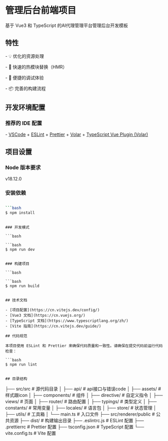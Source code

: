 # 管理后台前端项目

基于 Vue3 和 TypeScript 的AI代理管理平台管理后台开发模板

## 特性

\- 💡 优化的资源处理

\- 🚀 快速的热模块替换（HMR）

\- 🔌 便捷的调试体验

\- 📦 完善的构建流程

## 开发环境配置

### 推荐的 IDE 配置

\- [VSCode](https://code.visualstudio.com/) + [ESLint](https://marketplace.visualstudio.com/items?itemName=dbaeumer.vscode-eslint) + [Prettier](https://marketplace.visualstudio.com/items?itemName=esbenp.prettier-vscode) + [Volar](https://marketplace.visualstudio.com/items?itemName=Vue.volar) + [TypeScript Vue Plugin (Volar)](https://marketplace.visualstudio.com/items?itemName=Vue.vscode-typescript-vue-plugin)

## 项目设置

### Node 版本要求

v18.12.0

### 安装依赖

```bash

```bash
$ npm install
```

```

### 开发模式

```bash

```bash
$ npm run dev
```

```

### 构建项目

```bash

```bash
$ npm run build
```

```

## 技术文档

- [项目配置](https://cn.vitejs.dev/config/)
- [Vue3 文档](https://cn.vuejs.org/)
- [TypeScript 文档](https://www.typescriptlang.org/zh/)
- [Vite 指南](https://cn.vitejs.dev/guide/)

## 代码规范

本项目使用 ESLint 和 Prettier 来确保代码质量和一致性。请确保在提交代码前运行代码检查：

```bash
$ npm run lint
```

```

## 目录结构

```
├── src/src     # 源代码目录
│   ├── api/              # api接口与错误code
│   ├── assets/           # 样式跟icon
│   ├── components/       # 组件
│   ├── directive/        # 自定义指令
│   ├── views/            # 页面
│   ├── router/           # 路由配置
│   ├── typings/          # 类型定义
│   ├── constants/        # 常用变量
│   ├── locales/          # 语言包
│   ├── store/            # 状态管理
│   ├── utils/            # 工具箱
│   └── main.ts           # 入口文件
├── src/renderer/public   # 公共资源
├── dist/                 # 构建输出目录
├── .eslintrc.js          # ESLint 配置
├── .prettierrc           # Prettier 配置
├── tsconfig.json         # TypeScript 配置
└── vite.config.ts        # Vite 配置
```
